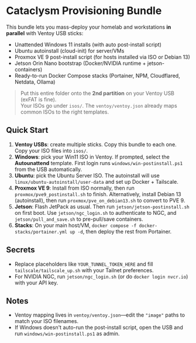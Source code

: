 # Cataclysm Provisioning Bundle

This bundle lets you mass-deploy your homelab and workstations **in parallel** with Ventoy USB sticks:
- Unattended Windows 11 installs (with auto post-install script)
- Ubuntu autoinstall (cloud-init) for server/VMs
- Proxmox VE 9 post-install script (for hosts installed via ISO or Debian 13)
- Jetson Orin Nano bootstrap (Docker/NVIDIA runtime + jetson-containers)
- Ready-to-run Docker Compose stacks (Portainer, NPM, Cloudflared, Netdata, Ollama)

> Put this entire folder onto the **2nd partition** on your Ventoy USB (exFAT is fine).  
> Your ISOs go under `isos/`. The `ventoy/ventoy.json` already maps common ISOs to the right templates.

## Quick Start
1. **Ventoy USBs**: create multiple sticks. Copy this bundle to each one. Copy your ISO files into `isos/`.
2. **Windows**: pick your Win11 ISO in Ventoy. If prompted, select the **Autounattend** template. First login runs `windows/win-postinstall.ps1` from the USB automatically.
3. **Ubuntu**: pick the Ubuntu Server ISO. The autoinstall will use `linux/ubuntu-autoinstall/user-data` and set up Docker + Tailscale.
4. **Proxmox VE 9**: Install from ISO normally, then run `proxmox/pve9_postinstall.sh` to finish. Alternatively, install Debian 13 (autoinstall), then run `proxmox/pve_on_debian13.sh` to convert to PVE 9.
5. **Jetson**: Flash JetPack as usual. Then run `jetson/jetson-postinstall.sh` on first boot. Use `jetson/ngc_login.sh` to authenticate to NGC, and `jetson/pull_and_save.sh` to pre-pull/save containers.
6. **Stacks**: On your main host/VM, `docker compose -f docker-stacks/portainer.yml up -d`, then deploy the rest from Portainer.

## Secrets
- Replace placeholders like `YOUR_TUNNEL_TOKEN_HERE` and fill `tailscale/tailscale_up.sh` with your Tailnet preferences.
- For NVIDIA NGC, run `jetson/ngc_login.sh` (or do `docker login nvcr.io`) with your API key.

## Notes
- Ventoy mapping lives in `ventoy/ventoy.json`—edit the `"image"` paths to match your ISO filenames.
- If Windows doesn't auto-run the post-install script, open the USB and run `windows/win-postinstall.ps1` as admin.
